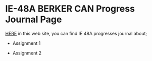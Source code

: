 # IE-48A BERKER CAN Progress Journal Page

[HERE](https://pjournal.github.io/boun01-brkrcann/) in this web site, you can find IE 48A progresses journal about;
- Assignment 1

- Assignment 2
